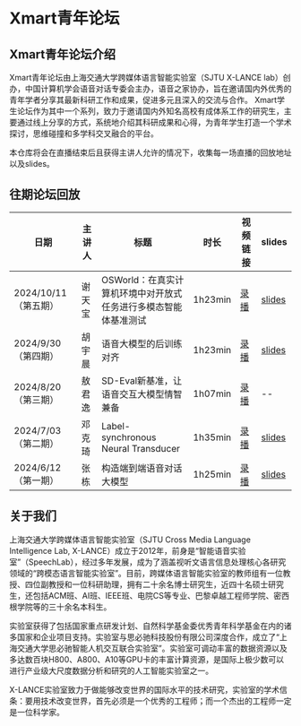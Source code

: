 # Xmart青年论坛
## Xmart青年论坛介绍
Xmart青年论坛由上海交通大学跨媒体语言智能实验室（SJTU X-LANCE lab）创办，中国计算机学会语音对话专委会主办，语音之家协办，旨在邀请国内外优秀的青年学者分享其最新科研工作和成果，促进多元且深入的交流与合作。
Xmart学生论坛作为其中一个系列，致力于邀请国内外知名高校有成体系工作的研究生，主要通过线上分享的方式，系统地介绍其科研成果和心得，为青年学生打造一个学术探讨，思维碰撞和多学科交叉融合的平台。

本仓库将会在直播结束后且获得主讲人允许的情况下，收集每一场直播的回放地址以及slides。

## 往期论坛回放

| 日期 | 主讲人| 标题 | 时长 | 视频链接 | slides |
| -- | -- | -- | -- | -- | -- |
| 2024/10/11 （第五期） | 谢天宝 |OSWorld：在真实计算机环境中对开放式任务进行多模态智能体基准测试| 1h23min| [录播](https://www.bilibili.com)| [slides](https://github.com/X-LANCE/Xmart/blob/main/slides/OSWorld_hku_tianbao_Xmart%20-%202024.10.11.pdf) |
| 2024/9/30 （第四期） | 胡宇晨 |语音大模型的后训练对齐| 1h23min| [录播](https://www.bilibili.com/video/BV1uzxeevEb8/?spm_id_from=333.788&vd_source=206566e58b9a1dbba8404cfac33ee816)| [slides](https://github.com/X-LANCE/Xmart/blob/main/slides/xmart_forum_ntu_yuchenhu_09302024.pdf) |
| 2024/8/20 （第三期） | 敖君逸 |SD-Eval新基准，让语音交互大模型情智兼备| 1h07min| [录播](https://www.bilibili.com/video/BV1hixeeqEkQ/?spm_id_from=333.788&vd_source=206566e58b9a1dbba8404cfac33ee816)| -- |
| 2024/7/03 （第二期） | 邓克琦 |Label-synchronous Neural Transducer| 1h35min| [录播](https://www.bilibili.com/video/BV1qihreEE6L/?spm_id_from=333.999.0.0&vd_source=206566e58b9a1dbba8404cfac33ee816)| [slides](https://github.com/X-LANCE/Xmart/blob/main/slides/xmart_keqideng_LS-Transducer_Talk_Final.pdf) |
| 2024/6/12 （第一期） | 张栋 |构造端到端语音对话大模型| 1h25min| [录播](https://www.bilibili.com/video/BV1FJ4m137ZB/?spm_id_from=333.999.0.0&vd_source=206566e58b9a1dbba8404cfac33ee816)| [slides](https://github.com/X-LANCE/Xmart/blob/main/slides/xmart_forum_fudan_dongzhang_speechgpt_series_sjtu.pdf) |

## 关于我们
上海交通大学跨媒体语言智能实验室（SJTU Cross Media Language Intelligence Lab, X-LANCE）成立于2012年，前身是“智能语音实验室”（SpeechLab），经过多年发展，成为了涵盖视听文语言信息处理核心各研究领域的“跨模态语言智能实验室”。目前，跨媒体语言智能实验室的教师组有一位教授、四位副教授和一位科研助理，拥有二十余名博士研究生，近四十名硕士研究生，还包括ACM班、AI班、IEEE班、电院CS等专业、巴黎卓越工程师学院、密西根学院等的三十余名本科生。

实验室获得了包括国家重点研发计划、自然科学基金委优秀青年科学基金在内的诸多国家和企业项目支持。实验室与思必驰科技股份有限公司深度合作，成立了“上海交通大学思必驰智能人机交互联合实验室”。实验室可调动丰富的数据资源以及多达数百块H800、A800、A10等GPU卡的丰富计算资源，是国际上极少数可以进行产业级大尺度数据分析和研究的人工智能实验室之一。

X-LANCE实验室致力于做能够改变世界的国际水平的技术研究，实验室的学术信条：要用技术改变世界，首先必须是一个优秀的工程师；而一个杰出的工程师一定是一位科学家。
